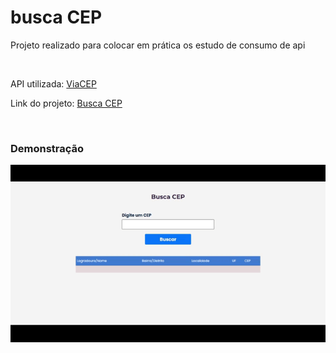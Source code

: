 # busca CEP

<p>Projeto realizado para colocar em prática os estudo de consumo de api</p>
<br>
<p>API utilizada: <a href="https://viacep.com.br/">ViaCEP<a/></p>
<p>Link do projeto: <a href="https://busca-cep-andersonmwp.vercel.app/">Busca CEP<a/></p>
<br>

### Demonstração

<img src="https://github.com/andersonmwp/buscaCep/blob/master/Busca%20CEP.gif">
